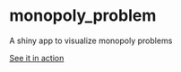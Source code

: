 # monopoly_problem
A shiny app to visualize monopoly problems

[See it in action](https://ryansafner.shinyapps.io/monopoly_problem/)